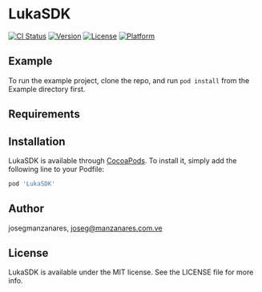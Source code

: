 # LukaSDK

[![CI Status](https://img.shields.io/travis/josegmanzanares/LukaSDK.svg?style=flat)](https://travis-ci.org/josegmanzanares/LukaSDK)
[![Version](https://img.shields.io/cocoapods/v/LukaSDK.svg?style=flat)](https://cocoapods.org/pods/LukaSDK)
[![License](https://img.shields.io/cocoapods/l/LukaSDK.svg?style=flat)](https://cocoapods.org/pods/LukaSDK)
[![Platform](https://img.shields.io/cocoapods/p/LukaSDK.svg?style=flat)](https://cocoapods.org/pods/LukaSDK)

## Example

To run the example project, clone the repo, and run `pod install` from the Example directory first.

## Requirements

## Installation

LukaSDK is available through [CocoaPods](https://cocoapods.org). To install
it, simply add the following line to your Podfile:

```ruby
pod 'LukaSDK'
```

## Author

josegmanzanares, joseg@manzanares.com.ve

## License

LukaSDK is available under the MIT license. See the LICENSE file for more info.
